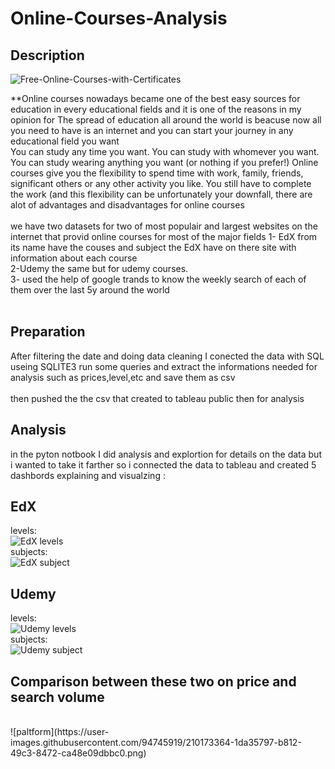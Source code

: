 # Online-Courses-Analysis
## Description
![Free-Online-Courses-with-Certificates](https://user-images.githubusercontent.com/94745919/210171900-fdba945e-8785-4be9-ae8a-bfbcad046ac7.jpg)


**Online courses nowadays became one of the best easy sources for education in every educational fields and it is one of the reasons in my opinion for The spread of education all around the world is beacuse now all you need to have is an internet and you can start your journey in any educational field you want 
<br/>
You can study any time you want. You can study with whomever you want. You can study wearing anything you want (or nothing if you prefer!) Online courses give you the flexibility to spend time with work, family, friends, significant others or any other activity you like. You still have to complete the work (and this flexibility can be
unfortunately your downfall, there are alot of advantages and disadvantages for online courses  
<br/>
we have two datasets for two of most populair and largest websites on the internet that provid online courses for most of the major fields
1- EdX from its name have the couses and subject the EdX have on there site with information about each course 
<br/>
2-Udemy the same but for udemy courses.
<br/>
3- used the help of google trands to know the weekly search of each of them over the last 5y around the world
<br/>
<br/>
## Preparation
After filtering the date and doing data cleaning I conected the data with SQL useing SQLITE3 run some queries and extract the informations needed for analysis such as prices,level,etc and save them as csv  
<br/>
then pushed the the csv that created to tableau public then for analysis
<br/>
## Analysis 
in the pyton notbook I did analysis and explortion for details on the data but i wanted to take it farther so i connected the data to tableau and created 5 dashbords explaining and visualzing : 
<br/>
## EdX
levels:
<br/>
![EdX levels](https://user-images.githubusercontent.com/94745919/210173170-0136e1ce-6ac1-40d6-bcdb-0a2bf49916b0.png)
<br/>
subjects:
<br/>
![EdX subject](https://user-images.githubusercontent.com/94745919/210173218-d902a04f-518d-42b2-bbef-687d16fd5491.png)
<br/>
## Udemy 
levels:
<br/>
![Udemy levels](https://user-images.githubusercontent.com/94745919/210173236-d4b91157-39cf-4ac4-9f5f-c909d13b55de.png)
<br/>
subjects:
<br/>
![Udemy subject](https://user-images.githubusercontent.com/94745919/210173275-eed1174d-8322-48a1-a109-6147693a7175.png)
## Comparison between these two on price and search volume
<br/>
![paltform](https://user-images.githubusercontent.com/94745919/210173364-1da35797-b812-49c3-8472-ca48e09dbbc0.png)






